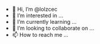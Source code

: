 - 👋 Hi, I’m @lolzcec
- 👀 I’m interested in ...
- 🌱 I’m currently learning ...
- 💞️ I’m looking to collaborate on ...
- 📫 How to reach me ...

<!---
lolzcec/lolzcec is a ✨ special ✨ repository because its `README.md` (this file) appears on your GitHub profile.
You can click the Preview link to take a look at your changes.
--->
